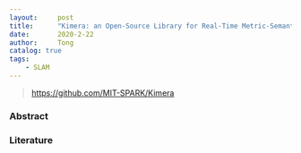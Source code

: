 ```yaml
---
layout:     post
title:      "Kimera: an Open-Source Library for Real-Time Metric-Semantic Localization and Mapping [2019]"
date:       2020-2-22
author:     Tong
catalog: true
tags:
    - SLAM
---
```


> https://github.com/MIT-SPARK/Kimera

### Abstract


### Literature

[^Rosinol2019]: Rosinol, Antoni, et al. "Kimera: an Open-Source Library for Real-Time Metric-Semantic Localization and Mapping." arXiv preprint arXiv:1910.02490 (2019).
